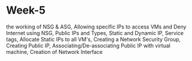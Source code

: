 # Week-5
 the working of NSG &amp; ASG, Allowing specific IPs to access VMs and Deny Internet using NSG, Public IPs and Types, Static and Dynamic IP, Service tags, Allocate Static IPs to all VM's, Creating a Network Security Group, Creating Public IP, Associating/De-associating Public IP with virtual machine, Creation of Network Interface
